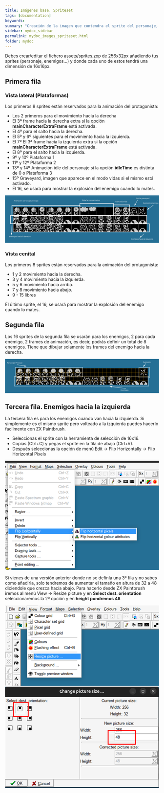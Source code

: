```yaml
---
title: Imágenes base. Spriteset
tags: [documentation]
keywords:
summary: "Creación de la imagen que contendra el sprite del personaje, enemigos..."
sidebar: mydoc_sidebar
permalink: mydoc_images_spriteset.html
folder: mydoc
---
```


Debes crear/editar el fichero assets/sprites.zxp de 256x32px añadiendo tus sprites (personaje, enemigos...) y donde cada uno de estos tendrá una dimensión de 16x16px.

## Primera fila

### Vista lateral (Plataformas)

Los primeros 8 sprites están reservados para la animación del protagonista:
* Los 2 primeros para el movimiento hacia la derecha
* El 3ª frame hacia la derecha extra si la opción **mainCharacterExtraFrame** está activada. 
* El 4º para el salto hacia la derecha.
* El 5º y 6º siguientes para el movimiento hacia la izquierda.
* El 7º El 3ª frame hacia la izquierda extra si la opción **mainCharacterExtraFrame** está activada. 
* El 8º para el salto hacia la izquierda.
* 9º y 10º Plataforma 1
* 11º y 12º Plataforma 2
* 13º y 14º Animación idle del personaje si la opción **idleTime** es distinta de 0 o Plataforma 3
* 15º Graveyard, imagen que aparece en el modo vidas si el mismo está activado.
* El 16, se usará para mostrar la explosión del enemigo cuando lo mates.

![](./images/sprites.png)

### Vista cenital

Los primeros 8 sprites están reservados para la animación del protagonista:
* 1 y 2 movimiento hacia la derecha.
* 3 y 4 movimiento hacia la izquierda.
* 5 y 6 movimiento hacia arriba.
* 7 y 8 movimiento hacia abajo.
* 9 - 15 libres

El último sprite, el 16, se usará para mostrar la explosión del enemigo cuando lo mates.

## Segunda fila
Los 16 sprites de la segunda fila se usarán para los enemigos, 2 para cada enemigo, 2 frames de animación, es decir, podrás definir un total de 8 enemigos. Tiene que dibujar solamente los frames del enemigo hacia la derecha.

![](./images/sprites_cenital.png)

## Tercera fila. Enemigos hacia la izquierda

La tercera fila es para los enemigos cuando van hacia la izquierda. Si simplemente es el mismo sprite pero volteado a la izquierda puedes hacerlo facilmente con ZX Paintbrush.

* Seleccionas el sprite con la herramienta de selección de 16x16.
* Copias (Ctrl+C) y pegas el sprite en la fila de abajo (Ctrl+V).
* Después seleccionas la opción de menú Edit -> Flip Horizontally -> Flip Horizontal Pixels

![](./images/flip_horizontally.png)

Si vienes de una versión anterior donde no se definía una 3ª fila y no sabes como añadirla, solo tendremos de aumentar el tamaño en altura de 32 a 48 diciendole que crezca hacía abajo. Para hacerlo desde ZX Paintbrush iremos al menú View -> Resize picture y en **Select dest. orientation** seleccionaremos la 2ª opción y en **height pondremos 48**

![](./images/zx-paintbrush-resize-picture-menu.png)
![](./images/zx-paintbrush-resize-picture-options.png)

